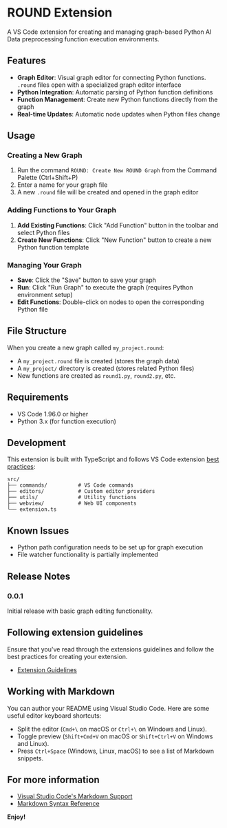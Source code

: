 # ROUND Extension

A VS Code extension for creating and managing graph-based Python AI Data preprocessing function execution environments.

## Features

- **Graph Editor**: Visual graph editor for connecting Python functions. `.round` files open with a specialized graph editor interface
- **Python Integration**: Automatic parsing of Python function definitions
- **Function Management**: Create new Python functions directly from the graph
- **Real-time Updates**: Automatic node updates when Python files change

## Usage

### Creating a New Graph

1. Run the command `ROUND: Create New ROUND Graph` from the Command Palette (Ctrl+Shift+P)
2. Enter a name for your graph file
3. A new `.round` file will be created and opened in the graph editor

### Adding Functions to Your Graph

1. **Add Existing Functions**: Click "Add Function" button in the toolbar and select Python files
2. **Create New Functions**: Click "New Function" button to create a new Python function template

### Managing Your Graph

- **Save**: Click the "Save" button to save your graph
- **Run**: Click "Run Graph" to execute the graph (requires Python environment setup)
- **Edit Functions**: Double-click on nodes to open the corresponding Python file

## File Structure

When you create a new graph called `my_project.round`:

- A `my_project.round` file is created (stores the graph data)
- A `my_project/` directory is created (stores related Python files)
- New functions are created as `round1.py`, `round2.py`, etc.

## Requirements

- VS Code 1.96.0 or higher
- Python 3.x (for function execution)

## Development

This extension is built with TypeScript and follows VS Code extension [best practices](https://code.visualstudio.com/api/extension-guides/overview):

```
src/
├── commands/          # VS Code commands
├── editors/           # Custom editor providers
├── utils/             # Utility functions
├── webview/           # Web UI components
└── extension.ts
```

## Known Issues

- Python path configuration needs to be set up for graph execution
- File watcher functionality is partially implemented

## Release Notes

### 0.0.1

Initial release with basic graph editing functionality.

## Following extension guidelines

Ensure that you've read through the extensions guidelines and follow the best practices for creating your extension.

- [Extension Guidelines](https://code.visualstudio.com/api/references/extension-guidelines)

## Working with Markdown

You can author your README using Visual Studio Code. Here are some useful editor keyboard shortcuts:

- Split the editor (`Cmd+\` on macOS or `Ctrl+\` on Windows and Linux).
- Toggle preview (`Shift+Cmd+V` on macOS or `Shift+Ctrl+V` on Windows and Linux).
- Press `Ctrl+Space` (Windows, Linux, macOS) to see a list of Markdown snippets.

## For more information

- [Visual Studio Code's Markdown Support](http://code.visualstudio.com/docs/languages/markdown)
- [Markdown Syntax Reference](https://help.github.com/articles/markdown-basics/)

**Enjoy!**
